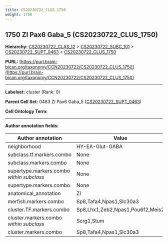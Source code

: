 ```yaml
---
title: CS20230722_CLUS_1750
weight: 1750
---
```

## 1750 ZI Pax6 Gaba_5 (CS20230722_CLUS_1750)
<b>Hierarchy: </b>
[CS20230722_CLAS_12](../CS20230722_CLAS_12) >
[CS20230722_SUBC_101](../CS20230722_SUBC_101) >
[CS20230722_SUPT_0463](../CS20230722_SUPT_0463) >
[CS20230722_CLUS_1750](../CS20230722_CLUS_1750)

**PURL:** [https://purl.brain-bican.org/taxonomy/CCN20230722/CS20230722_CLUS_1750](https://purl.brain-bican.org/taxonomy/CCN20230722/CS20230722_CLUS_1750)

---


**Labelset:** cluster (Rank: 0)

**Parent Cell Set:** 0463 ZI Pax6 Gaba_5 ([CS20230722_SUPT_0463](../CS20230722_SUPT_0463))



**Cell Ontology Term:** 

[MARKER GENES.]: #


---

[TRANSFERRED ANNOTATIONS.]: #


[AUTHOR ANNOTATION FIELDS.]: #


**Author annotation fields:**

| Author annotation | Value |
|-------------------|-------|
|neighborhood|HY-EA-Glut-GABA|
|subclass.tf.markers.combo|None|
|subclass.markers.combo|None|
|supertype.markers.combo _within subclass_|None|
|supertype.markers.combo|None|
|anatomical_annotation|ZI|
|merfish.markers.combo|Sp8,Tafa4,Npas1,Slc30a3|
|cluster.TF.markers.combo|Sp8,Lhx1,Zeb2,Npas1,Pou6f2,Meis2|
|cluster.markers.combo _within subclass_|Scrg1,Stum|
|cluster.markers.combo|Sp8,Tafa4,Npas1,Slc30a3|

